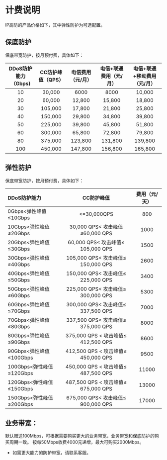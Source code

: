 # 计费说明
IP高防的产品价格如下，其中弹性防护为可选配置。


## 保底防护
保底带宽防护，按月预付费，具体如下：

DDoS防护能力（Gbps)	| CC防护峰值（QPS）	| 电信费用（元/月）	| 电信+联通费用（元/月）	 |电信+联通+移动费用（元/月）
:--:|:--: |:--: |:--: |:--:
10| 30,000 | 6000 | 8000 | 10,000 
20|60,000|12,800|15,800|18,800
30|105,000|17,800|21,800|25,800
40|150,000|29,800|34,800|39,800
50|225,000|39,800|45,800|51,800
60|300,000|65,800|72,800|79,800
80|375,000|123,800|131,800|139,800
100|450,000|147,800|156,800|165,800

## 弹性防护
保底带宽防护，按月预付费，具体如下：

 DDoS防护能力 | CC防护峰值 |费用（元/天）
:--- |:--: |:--: 
0Gbps<弹性峰值≤10Gbps|<=30,000QPS|800
10Gbps<弹性峰值≤20Gbps|	30,000 QPS< 攻击峰值≤60,000 QPS	|1000
20Gbps<弹性峰值≤30Gbps|	60,000 QPS< 攻击峰值≤ 105,000 QPS	|1500
30Gbps<弹性峰值≤40Gbps|	105,000 QPS< 攻击峰值≤ 150,000 QPS	|2600
40Gbps<弹性峰值≤50Gbps|	150,000 QPS< 攻击峰值≤ 225,000 QPS	|3400
50Gbps<弹性峰值≤60Gbps| 225,000 QPS< 攻击峰值≤  300,000 QPS	|5300
60Gbps<弹性峰值≤70Gbps| 300,000 QPS< 攻击峰值≤ 337,500 QPS	| 7000
70Gbps<弹性峰值≤80Gbps| 337,500 QPS< 攻击峰值≤  375,000 QPS	|8000
80Gbps<弹性峰值≤90Gbps| 375,000 QPS < 攻击峰值≤ 412,500 QPS	|8600
90Gbps<弹性峰值≤100Gbps| 412,500 QPS < 攻击峰值≤ 450,000 QPS	|9500
100Gbps<弹性峰值≤120Gbps| 450,000 QPS < 攻击峰值≤ 487,500 QPS	|11000
120Gbps<弹性峰值≤150Gbps	| 487,500 QPS < 攻击峰值≤ 675,000 QPS	|13000
150Gbps<弹性峰值≤200Gbps| 675,000 QPS< 攻击峰值≤  900,000 QPS|	17000

## 业务带宽：
默认赠送100Mbps，可根据需要购买更大的业务带宽，业务带宽和保底防护的购买周期一致。
按每50Mbps收费4000元递增，最大可购买2000Mbps。


- 如需更大能力的防护带宽，请联系客服。

